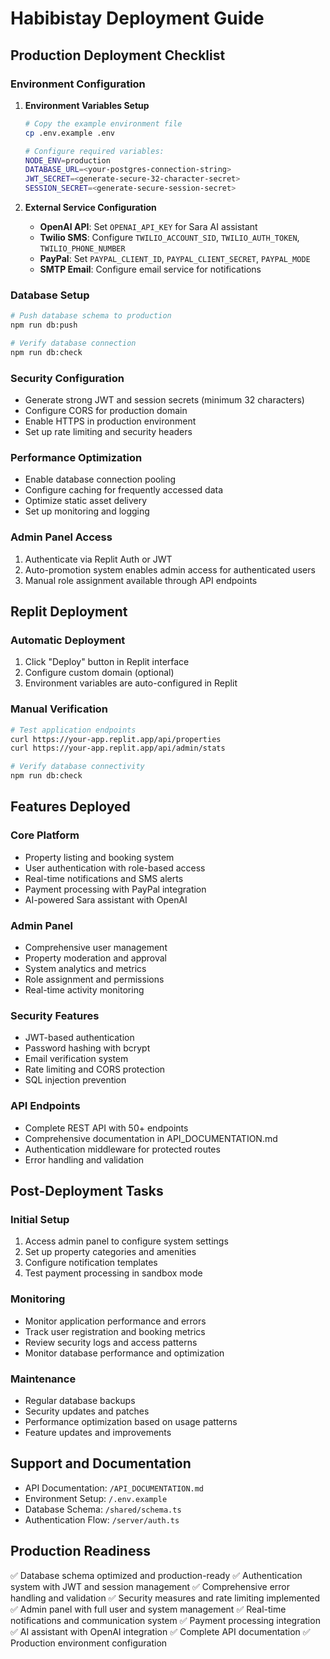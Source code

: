 # Habibistay Deployment Guide

## Production Deployment Checklist

### Environment Configuration
1. **Environment Variables Setup**
   ```bash
   # Copy the example environment file
   cp .env.example .env
   
   # Configure required variables:
   NODE_ENV=production
   DATABASE_URL=<your-postgres-connection-string>
   JWT_SECRET=<generate-secure-32-character-secret>
   SESSION_SECRET=<generate-secure-session-secret>
   ```

2. **External Service Configuration**
   - **OpenAI API**: Set `OPENAI_API_KEY` for Sara AI assistant
   - **Twilio SMS**: Configure `TWILIO_ACCOUNT_SID`, `TWILIO_AUTH_TOKEN`, `TWILIO_PHONE_NUMBER`
   - **PayPal**: Set `PAYPAL_CLIENT_ID`, `PAYPAL_CLIENT_SECRET`, `PAYPAL_MODE`
   - **SMTP Email**: Configure email service for notifications

### Database Setup
```bash
# Push database schema to production
npm run db:push

# Verify database connection
npm run db:check
```

### Security Configuration
- Generate strong JWT and session secrets (minimum 32 characters)
- Configure CORS for production domain
- Enable HTTPS in production environment
- Set up rate limiting and security headers

### Performance Optimization
- Enable database connection pooling
- Configure caching for frequently accessed data
- Optimize static asset delivery
- Set up monitoring and logging

### Admin Panel Access
1. Authenticate via Replit Auth or JWT
2. Auto-promotion system enables admin access for authenticated users
3. Manual role assignment available through API endpoints

## Replit Deployment

### Automatic Deployment
1. Click "Deploy" button in Replit interface
2. Configure custom domain (optional)
3. Environment variables are auto-configured in Replit

### Manual Verification
```bash
# Test application endpoints
curl https://your-app.replit.app/api/properties
curl https://your-app.replit.app/api/admin/stats

# Verify database connectivity
npm run db:check
```

## Features Deployed

### Core Platform
- Property listing and booking system
- User authentication with role-based access
- Real-time notifications and SMS alerts
- Payment processing with PayPal integration
- AI-powered Sara assistant with OpenAI

### Admin Panel
- Comprehensive user management
- Property moderation and approval
- System analytics and metrics
- Role assignment and permissions
- Real-time activity monitoring

### Security Features
- JWT-based authentication
- Password hashing with bcrypt
- Email verification system
- Rate limiting and CORS protection
- SQL injection prevention

### API Endpoints
- Complete REST API with 50+ endpoints
- Comprehensive documentation in API_DOCUMENTATION.md
- Authentication middleware for protected routes
- Error handling and validation

## Post-Deployment Tasks

### Initial Setup
1. Access admin panel to configure system settings
2. Set up property categories and amenities
3. Configure notification templates
4. Test payment processing in sandbox mode

### Monitoring
- Monitor application performance and errors
- Track user registration and booking metrics
- Review security logs and access patterns
- Monitor database performance and optimization

### Maintenance
- Regular database backups
- Security updates and patches
- Performance optimization based on usage patterns
- Feature updates and improvements

## Support and Documentation
- API Documentation: `/API_DOCUMENTATION.md`
- Environment Setup: `/.env.example`
- Database Schema: `/shared/schema.ts`
- Authentication Flow: `/server/auth.ts`

## Production Readiness
✅ Database schema optimized and production-ready
✅ Authentication system with JWT and session management
✅ Comprehensive error handling and validation
✅ Security measures and rate limiting implemented
✅ Admin panel with full user and system management
✅ Real-time notifications and communication system
✅ Payment processing integration
✅ AI assistant with OpenAI integration
✅ Complete API documentation
✅ Production environment configuration